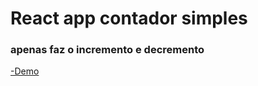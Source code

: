 # React app contador simples
### apenas faz o incremento e decremento
[-Demo]('https://thalisonwilker.github.io/react-app-contador/dist/')
